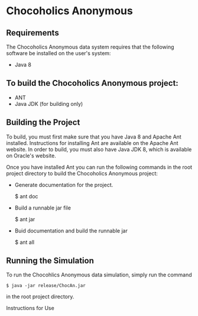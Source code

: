# Chocoholics Anonymous

## Requirements

The Chocoholics Anonymous data system requires that the following software be installed on the user's system:

* Java 8
## To build the Chocoholics Anonymous project:

* ANT
* Java JDK (for building only)

## Building the Project

To build, you must first make sure that you have Java 8 and Apache Ant installed. Instructions for installing Ant are available on the Apache Ant website. In order to build, you must also have Java JDK 8, which is available on Oracle's website.

Once you have installed Ant you can run the following commands in the root project directory to build the Chocoholics Anonymous project:

* Generate documentation for the project.

    $ ant doc

* Build a runnable jar file

    $ ant jar

* Buid documentation and build the runnable jar

    $ ant all

## Running the Simulation

To run the Chocohlics Anonymous data simulation, simply run the command

    $ java -jar release/ChocAn.jar

in the root project directory.

Instructions for Use